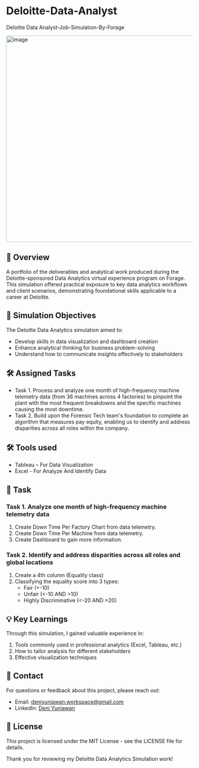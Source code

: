 # Deloitte-Data-Analyst
Deloitte Data Analyst-Job-Simulation-By-Forage

<img width="2560" height="557" alt="image" src="https://github.com/user-attachments/assets/483b54d8-4e09-4a70-8e16-7794b996c620" />


## 📌 Overview
A portfolio of the deliverables and analytical work produced during the Deloitte-sponsored Data Analytics virtual experience program on Forage. This simulation offered practical exposure to key data analytics workflows and client scenarios, demonstrating foundational skills applicable to a career at Deloitte.

## 🎯 Simulation Objectives
The Deloitte Data Analytics simulation aimed to:
* Develop skills in data visualization and dashboard creation
* Enhance analytical thinking for business problem-solving
* Understand how to communicate insights effectively to stakeholders

## 🛠️  Assigned Tasks
* Task 1. Process and analyze one month of high-frequency machine telemetry data (from 36 machines across 4 factories) to pinpoint the plant with the most frequent breakdowns and the specific machines causing the most downtime.
* Task 2.  Build upon the Forensic Tech team's foundation to complete an algorithm that measures pay equity, enabling us to identify and address disparities across all roles within the company.

## 🛠️ Tools used
* Tableau – For Data Visualization
* Excel - For Analyze And Identify Data

## 📄 Task
### Task 1. Analyze one month of high-frequency machine telemetry data
1. Create Down Time Per Factory Chart from data telemetry.
2. Create Down Time Per Machine from data telemetry.
3. Create Dashboard to gain more information.


### Task 2. Identify and address disparities across all roles and global locations
1. Create a 4th column (Equality class)
2. Classifying the equality score into 3 types:
    * Fair (+-10)
    * Unfair (<-10 AND >10)
    * Highly Discriminative (<-20 AND >20)
  
## 💡 Key Learnings
Through this simulation, I gained valuable experience in:
1. Tools commonly used in professional analytics (Excel, Tableau, etc.)
2. How to tailor analysis for different stakeholders
3. Effective visualization techniques

## 📧 Contact
For questions or feedback about this project, please reach out:
* Email: deniyuniawan.workspace@gmail.com
* LinkedIn: [Deni Yuniawan]([http://yourlink.com](https://www.linkedin.com/in/deni-yuniawan/))

## 📄 License 
This project is licensed under the MIT License - see the LICENSE file for details.

Thank you for reviewing my Deloitte Data Analytics Simulation work!
